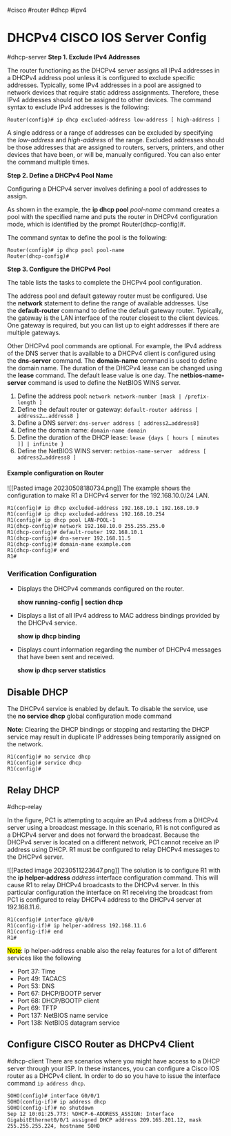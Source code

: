 #cisco #router #dhcp #ipv4 

# DHCPv4 CISCO IOS Server Config
#dhcp-server
**Step 1. Exclude IPv4 Addresses**

The router functioning as the DHCPv4 server assigns all IPv4 addresses in a DHCPv4 address pool unless it is configured to exclude specific addresses. Typically, some IPv4 addresses in a pool are assigned to network devices that require static address assignments. Therefore, these IPv4 addresses should not be assigned to other devices. The command syntax to exclude IPv4 addresses is the following:

`Router(config)# ip dhcp excluded-address low-address [ high-address ]`

A single address or a range of addresses can be excluded by specifying the _low-address_ and _high-address_ of the range. Excluded addresses should be those addresses that are assigned to routers, servers, printers, and other devices that have been, or will be, manually configured. You can also enter the command multiple times.

**Step 2. Define a DHCPv4 Pool Name**

Configuring a DHCPv4 server involves defining a pool of addresses to assign.

As shown in the example, the **ip dhcp pool** _pool-name_ command creates a pool with the specified name and puts the router in DHCPv4 configuration mode, which is identified by the prompt Router(dhcp-config)#.

The command syntax to define the pool is the following:

```
Router(config)# ip dhcp pool pool-name 
Router(dhcp-config)# 
```

**Step 3. Configure the DHCPv4 Pool**

The table lists the tasks to complete the DHCPv4 pool configuration.

The address pool and default gateway router must be configured. Use the **network** statement to define the range of available addresses. Use the **default-router** command to define the default gateway router. Typically, the gateway is the LAN interface of the router closest to the client devices. One gateway is required, but you can list up to eight addresses if there are multiple gateways.

Other DHCPv4 pool commands are optional. For example, the IPv4 address of the DNS server that is available to a DHCPv4 client is configured using the **dns-server** command. The **domain-name** command is used to define the domain name. The duration of the DHCPv4 lease can be changed using the **lease** command. The default lease value is one day. The **netbios-name-server** command is used to define the NetBIOS WINS server.

1. Define the address pool:  `network network-number [mask | /prefix-length ]`
2. Define the default router or gateway: `default-router address [  address2….address8 ]`
3. Define a DNS server: `dns-server address [ address2…address8]`
4. Define the domain name: `domain-name domain`
5. Define the duration of the DHCP lease: `lease {days [ hours [ minutes ]] | infinite }`
6. Define the NetBIOS WINS server: `netbios-name-server  address [  address2…address8 ]`

#### Example configuration on Router
![[Pasted image 20230508180734.png]]
The example shows the configuration to make R1 a DHCPv4 server for the 192.168.10.0/24 LAN.
```
R1(config)# ip dhcp excluded-address 192.168.10.1 192.168.10.9
R1(config)# ip dhcp excluded-address 192.168.10.254
R1(config)# ip dhcp pool LAN-POOL-1
R1(dhcp-config)# network 192.168.10.0 255.255.255.0
R1(dhcp-config)# default-router 192.168.10.1
R1(dhcp-config)# dns-server 192.168.11.5
R1(dhcp-config)# domain-name example.com
R1(dhcp-config)# end
R1#
```


### Verification Configuration

- Displays the DHCPv4 commands configured on the router.

	**show running-config | section dhcp**

- Displays a list of all IPv4 address to MAC address bindings provided by the DHCPv4 service.

	**show ip dhcp binding**

- Displays count information regarding the number of DHCPv4 messages that have been sent and received.

	**show ip dhcp server statistics**

## Disable DHCP 
The DHCPv4 service is enabled by default. To disable the service, use the **no service dhcp** global configuration mode command

**Note**: Clearing the DHCP bindings or stopping and restarting the DHCP service may result in duplicate IP addresses being temporarily assigned on the network.

```
R1(config)# no service dhcp
R1(config)# service dhcp
R1(config)# 
```

## Relay DHCP
#dhcp-relay

In the figure, PC1 is attempting to acquire an IPv4 address from a DHCPv4 server using a broadcast message. In this scenario, R1 is not configured as a DHCPv4 server and does not forward the broadcast. Because the DHCPv4 server is located on a different network, PC1 cannot receive an IP address using DHCP. R1 must be configured to relay DHCPv4 messages to the DHCPv4 server.

![[Pasted image 20230511223647.png]]
The solution is to configure R1 with the **ip helper-address** _address_ interface configuration command. This will cause R1 to relay DHCPv4 broadcasts to the DHCPv4 server. In this particular configuration the interface on R1 receiving the broadcast from PC1 is configured to relay DHCPv4 address to the DHCPv4 server at 192.168.11.6. 

```
R1(config)# interface g0/0/0
R1(config-if)# ip helper-address 192.168.11.6
R1(config-if)# end
R1#
```
<mark>Note</mark>: ip helper-address enable also the relay features for a lot of different services like the following 
- Port 37: Time
- Port 49: TACACS
- Port 53: DNS
- Port 67: DHCP/BOOTP server
- Port 68: DHCP/BOOTP client
- Port 69: TFTP
- Port 137: NetBIOS name service
- Port 138: NetBIOS datagram service

## Configure CISCO Router as DHCPv4 Client
#dhcp-client
There are scenarios where you might have access to a DHCP server through your ISP. In these instances, you can configure a Cisco IOS router as a DHCPv4 client. In order to do so you have to issue the interface command `ip address dhcp`.
```
SOHO(config)# interface G0/0/1
SOHO(config-if)# ip address dhcp 
SOHO(config-if)# no shutdown
Sep 12 10:01:25.773: %DHCP-6-ADDRESS_ASSIGN: Interface GigabitEthernet0/0/1 assigned DHCP address 209.165.201.12, mask 255.255.255.224, hostname SOHO
```